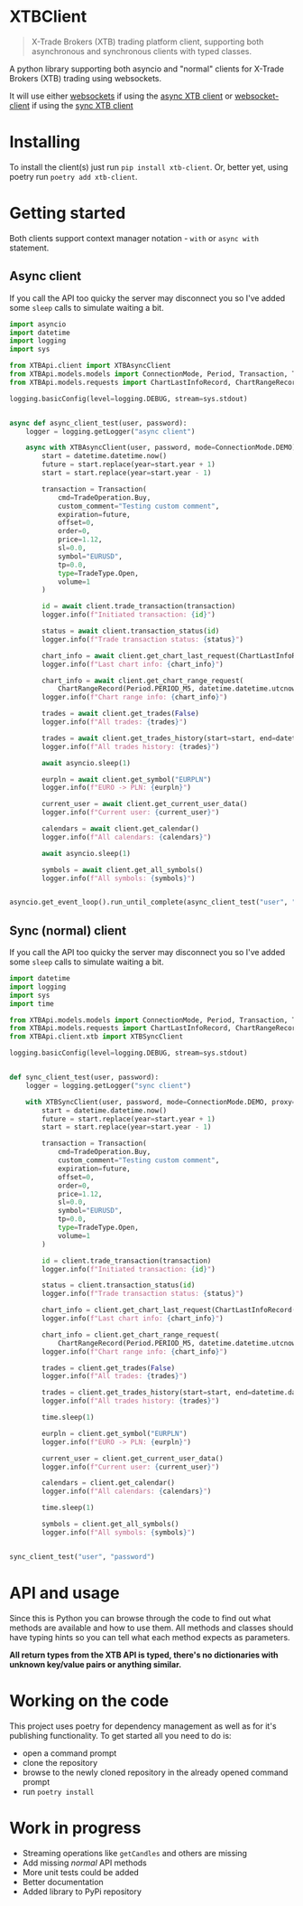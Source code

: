 # XTBClient

> X-Trade Brokers (XTB) trading platform client, supporting both asynchronous and synchronous clients with typed classes.

A python library supporting both asyncio and "normal" clients for X-Trade Brokers (XTB) trading using websockets.

It will use either [websockets](https://websockets.readthedocs.io/en/stable/) if using the [async XTB client](XTBApi/client/axtb.py) or [websocket-client](https://websocket-client.readthedocs.io/en/latest/) if using the [sync XTB client](XTBApi/client/xtb.py)

# Installing
To install the client(s) just run `pip install xtb-client`.
Or, better yet, using poetry run `poetry add xtb-client`.

# Getting started
Both clients support context manager notation  - `with` or `async with` statement.

## Async client
If you call the API too quicky the server may disconnect you so I've added some `sleep` calls to simulate waiting a bit.

```python
import asyncio
import datetime
import logging
import sys

from XTBApi.client import XTBAsyncClient
from XTBApi.models.models import ConnectionMode, Period, Transaction, TradeOperation, TradeType
from XTBApi.models.requests import ChartLastInfoRecord, ChartRangeRecord

logging.basicConfig(level=logging.DEBUG, stream=sys.stdout)


async def async_client_test(user, password):
    logger = logging.getLogger("async client")

    async with XTBAsyncClient(user, password, mode=ConnectionMode.DEMO) as client:
        start = datetime.datetime.now()
        future = start.replace(year=start.year + 1)
        start = start.replace(year=start.year - 1)

        transaction = Transaction(
            cmd=TradeOperation.Buy,
            custom_comment="Testing custom comment",
            expiration=future,
            offset=0,
            order=0,
            price=1.12,
            sl=0.0,
            symbol="EURUSD",
            tp=0.0,
            type=TradeType.Open,
            volume=1
        )

        id = await client.trade_transaction(transaction)
        logger.info(f"Initiated transaction: {id}")

        status = await client.transaction_status(id)
        logger.info(f"Trade transaction status: {status}")

        chart_info = await client.get_chart_last_request(ChartLastInfoRecord(Period.PERIOD_M5, datetime.datetime.now(), "EURPLN"))
        logger.info(f"Last chart info: {chart_info}")

        chart_info = await client.get_chart_range_request(
            ChartRangeRecord(Period.PERIOD_M5, datetime.datetime.utcnow(), datetime.datetime.now(), "EURPLN", ticks=5))
        logger.info(f"Chart range info: {chart_info}")

        trades = await client.get_trades(False)
        logger.info(f"All trades: {trades}")

        trades = await client.get_trades_history(start=start, end=datetime.datetime.now())
        logger.info(f"All trades history: {trades}")

        await asyncio.sleep(1)

        eurpln = await client.get_symbol("EURPLN")
        logger.info(f"EURO -> PLN: {eurpln}")

        current_user = await client.get_current_user_data()
        logger.info(f"Current user: {current_user}")

        calendars = await client.get_calendar()
        logger.info(f"All calendars: {calendars}")

        await asyncio.sleep(1)

        symbols = await client.get_all_symbols()
        logger.info(f"All symbols: {symbols}")


asyncio.get_event_loop().run_until_complete(async_client_test("user", "password"))
```

## Sync (normal) client
If you call the API too quicky the server may disconnect you so I've added some `sleep` calls to simulate waiting a bit.

```python
import datetime
import logging
import sys
import time

from XTBApi.models.models import ConnectionMode, Period, Transaction, TradeOperation, TradeType
from XTBApi.models.requests import ChartLastInfoRecord, ChartRangeRecord
from XTBApi.client.xtb import XTBSyncClient

logging.basicConfig(level=logging.DEBUG, stream=sys.stdout)


def sync_client_test(user, password):
    logger = logging.getLogger("sync client")

    with XTBSyncClient(user, password, mode=ConnectionMode.DEMO, proxy=None) as client:
        start = datetime.datetime.now()
        future = start.replace(year=start.year + 1)
        start = start.replace(year=start.year - 1)

        transaction = Transaction(
            cmd=TradeOperation.Buy,
            custom_comment="Testing custom comment",
            expiration=future,
            offset=0,
            order=0,
            price=1.12,
            sl=0.0,
            symbol="EURUSD",
            tp=0.0,
            type=TradeType.Open,
            volume=1
        )

        id = client.trade_transaction(transaction)
        logger.info(f"Initiated transaction: {id}")

        status = client.transaction_status(id)
        logger.info(f"Trade transaction status: {status}")

        chart_info = client.get_chart_last_request(ChartLastInfoRecord(Period.PERIOD_M5, datetime.datetime.now(), "EURPLN"))
        logger.info(f"Last chart info: {chart_info}")

        chart_info = client.get_chart_range_request(
            ChartRangeRecord(Period.PERIOD_M5, datetime.datetime.utcnow(), datetime.datetime.now(), "EURPLN", ticks=5))
        logger.info(f"Chart range info: {chart_info}")

        trades = client.get_trades(False)
        logger.info(f"All trades: {trades}")

        trades = client.get_trades_history(start=start, end=datetime.datetime.now())
        logger.info(f"All trades history: {trades}")

        time.sleep(1)

        eurpln = client.get_symbol("EURPLN")
        logger.info(f"EURO -> PLN: {eurpln}")

        current_user = client.get_current_user_data()
        logger.info(f"Current user: {current_user}")

        calendars = client.get_calendar()
        logger.info(f"All calendars: {calendars}")

        time.sleep(1)

        symbols = client.get_all_symbols()
        logger.info(f"All symbols: {symbols}")


sync_client_test("user", "password")
```

# API and usage
Since this is Python you can browse through the code to find out what methods are available and how to use them.
All methods and classes should have typing hints so you can tell what each method expects as parameters.

**All return types from the XTB API is typed, there's no dictionaries with unknown key/value pairs or anything similar.**

# Working on the code
This project uses poetry for dependency management as well as for it's publishing functionality.
To get started all you need to do is:
  - open a command prompt
  - clone the repository
  - browse to the newly cloned repository in the already opened command prompt
  - run `poetry install`


# Work in progress
 - Streaming operations like `getCandles` and others are missing
 - Add missing *normal* API methods
 - More unit tests could be added
 - Better documentation
 - Added library to PyPi repository